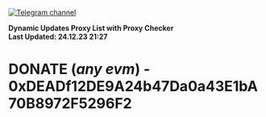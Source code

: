 [![Telegram channel](https://img.shields.io/endpoint?url=https://runkit.io/damiankrawczyk/telegram-badge/branches/master?url=https://t.me/n4z4v0d)](https://t.me/n4z4v0d) 

**Dynamic Updates Proxy List with Proxy Checker**  
**Last Updated: 24.12.23 21:27**

# DONATE (_any evm_) - 0xDEADf12DE9A24b47Da0a43E1bA70B8972F5296F2
